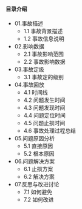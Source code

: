 #### 目录介绍
- 01.事故描述
    - 1.1 事故背景描述
    - 1.2 事故信息说明
- 02.影响数据
    - 2.1 事故影响范围
    - 2.2 事故影响数据
- 03.事故定级
    - 3.1 事故定的级别
- 04.事故回放
    - 4.1 时间线
    - 4.2 问题发生时间
    - 4.3 问题发现时间
    - 4.4 问题定位时间
    - 4.5 问题止损时间
    - 4.6 事故处理过程总结
- 05.问题原因分析
    - 5.1 直接原因
    - 5.2 根本原因
- 06.问题解决方案
    - 6.1 止损方案
    - 6.2 解决方案
- 07.反思与改进讨论
    - 7.1 如何避免
    - 7.2 如何改进





